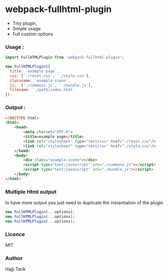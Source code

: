 # webpack-fullhtml-plugin

 - Tiny plugin,
 - Simple usage
 - Full custom options
 
 
### Usage :
    
```js
import FullHTMLPlugin from 'webpack-fullhtml-plugin';

new FullHTMLPlugin({
  title: `example page`,
  css: ['./reset.css', './style.css'],
  classname: `example-scene`,
  js:  ['./commons.js', './bundle.js'],
  filename: `./path/index.html`
}); 
```
    
### Output :

```html
<!DOCTYPE html>
<html>
    <head>
        <meta charset="UTF-8">
        <title>example page</title>
        <link rel="stylesheet" type="text/css" href="./reset.css"/>
        <link rel="stylesheet" type="text/css" href="./style.css"/>
    </head>
    <body>
        <div class="example-scene"></div>
        <script type="text/javascript" src="./commons.js"></script>
        <script type="text/javascript" src="./bundle.js"></script>
    </body>
</html>
```

### Multiple Html output

to have more output you just need to duplicate the instantiation of the plugin
```js
new FullHTMLPlugin(...options); 
new FullHTMLPlugin(...options); 
new FullHTMLPlugin(...options); 
```

### Licence
MIT

### Author
Hajji Tarik
